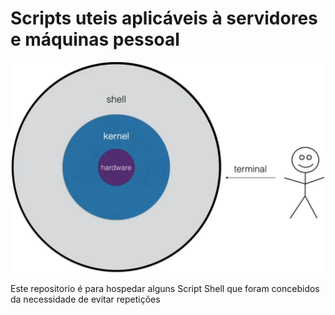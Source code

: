 # Scripts uteis aplicáveis à servidores e máquinas pessoal

![Nivelamento.](Happy.png)

Este repositorio é para hospedar alguns Script Shell que foram concebidos da necessidade de evitar repetições

